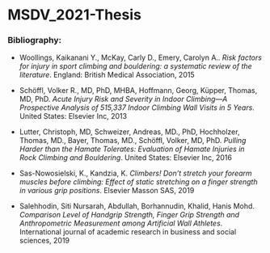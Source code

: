 # MSDV_2021-Thesis


### Bibliography:
- Woollings, Kaikanani Y., McKay, Carly D., Emery, Carolyn A.. *Risk factors for injury in sport climbing and bouldering: a systematic review of the literature*. England: British Medical Association, 2015

- Schöffl, Volker R., MD, PhD, MHBA, Hoffmann, Georg, Küpper, Thomas, MD, PhD. *Acute Injury Risk and Severity in Indoor Climbing—A Prospective Analysis of 515,337 Indoor Climbing Wall Visits in 5 Years*. United States: Elsevier Inc, 2013

- Lutter, Christoph, MD, Schweizer, Andreas, MD., PhD, Hochholzer, Thomas, MD., Bayer, Thomas, MD., Schöffl, Volker, MD, PhD. *Pulling Harder than the Hamate Tolerates: Evaluation of Hamate Injuries in Rock Climbing and Bouldering*. United States: Elsevier Inc, 2016

- Sas-Nowosielski, K., Kandzia, K. *Climbers! Don’t stretch your forearm muscles before climbing: Effect of static stretching on a finger strength in various grip positions*. Elsevier Masson SAS, 2019

- Salehhodin, Siti Nursarah, Abdullah, Borhannudin, Khalid, Hanis Mohd. *Comparison Level of Handgrip Strength, Finger Grip Strength and Anthropometric Measurement among Artificial Wall Athletes*. International journal of academic research in business and social sciences, 2019
